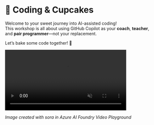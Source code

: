 # 🍰 Coding & Cupcakes

Welcome to your sweet journey into AI-assisted coding!  
This workshop is all about using GitHub Copilot as your **coach**, **teacher**, and **pair programmer**—not your replacement.

Let’s bake some code together! 🧁

<!-- 
  This snippet embeds a video directly into your Markdown document.
  - `autoplay`: Starts the video automatically.
  - `loop`: Repeats the video forever, just like a GIF.
  - `muted`: Mutes the video, which is usually required for autoplay to work in browsers.
  - `playsinline`: Ensures the video plays inline on mobile devices.
  - `width`: (Optional) Controls the display size.
  Replace "your-video.mp4" with your actual video file path or URL.
-->
<video src="assets/20250708-111619-sora.mp4" autoplay loop muted playsinline width="400"></video>

*Image created with sora in Azure AI Foundry Video Playground*